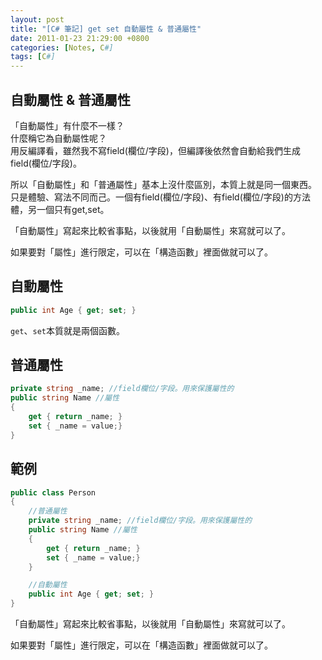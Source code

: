 ```yaml
---
layout: post
title: "[C# 筆記] get set 自動屬性 & 普通屬性"
date: 2011-01-23 21:29:00 +0800
categories: [Notes, C#]
tags: [C#]
---
```


## 自動屬性 & 普通屬性

「自動屬性」有什麼不一樣？  
什麼稱它為自動屬性呢？  
用反編譯看，雖然我不寫field(欄位/字段)，但編譯後依然會自動給我們生成field(欄位/字段)。    

所以「自動屬性」和「普通屬性」基本上沒什麼區別，本質上就是同一個東西。  
只是體驗、寫法不同而己。一個有field(欄位/字段)、有field(欄位/字段)的方法體，另一個只有get,set。
    
「自動屬性」寫起來比較省事點，以後就用「自動屬性」來寫就可以了。    

如果要對「屬性」進行限定，可以在「構造函數」裡面做就可以了。

## 自動屬性
```c#
public int Age { get; set; }
```
`get`、`set`本質就是兩個函數。

## 普通屬性
```c#
private string _name; //field欄位/字段。用來保護屬性的
public string Name //屬性
{
    get { return _name; }
    set { _name = value;}
}
```
## 範例
```c#
public class Person
{
    //普通屬性
    private string _name; //field欄位/字段。用來保護屬性的
    public string Name //屬性
    {
        get { return _name; }
        set { _name = value;}
    }

    //自動屬性
    public int Age { get; set; }
}
```  
「自動屬性」寫起來比較省事點，以後就用「自動屬性」來寫就可以了。    

如果要對「屬性」進行限定，可以在「構造函數」裡面做就可以了。